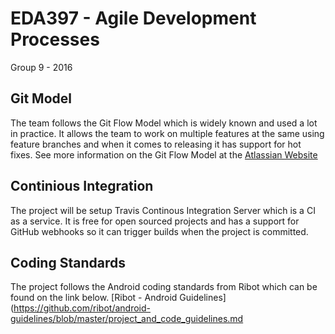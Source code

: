 # EDA397 - Agile Development Processes
Group 9 - 2016

## Git Model
The team follows the Git Flow Model which is widely known and used a lot in practice. It allows the team to work on multiple features at the same using feature branches and when it comes to releasing it has support for hot fixes. See more information on the Git Flow Model at the [Atlassian Website](https://www.atlassian.com/git/tutorials/comparing-workflows/gitflow-workflow)

## Continious Integration
The project will be setup Travis Continous Integration Server which is a CI as a service. It is free for open sourced projects and has a support for GitHub webhooks so it can trigger builds when the project is committed.

## Coding Standards
The project follows the Android coding standards from Ribot which can be found on the link below.
[Ribot - Android Guidelines](https://github.com/ribot/android-guidelines/blob/master/project_and_code_guidelines.md

